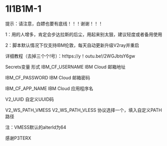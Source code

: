 # 1I1B1M-1

提示：请注意，白嫖也要有底线！！！谢谢！！！

1：用的人增多，肯定会步达拉斯的后尘，用起来别太狠，建议轻度或者备用使用

2：脚本默认情况下仅支持IBM伦敦，每天自动更新升级V2ray并重启

详细教程（去掉三个个!号）：ht!tps://y！outu.be!/2WGJbtsY6gw

Secrets变量	形式
IBM_CF_USERNAME	IBM Cloud 邮箱地址

IBM_CF_PASSWORD	IBM Cloud 邮箱密码

IBM_CF_APP_NAME	IBM Cloud 应用程序名

V2_UUID	自定义UUID码

V2_WS_PATH_VMESS
V2_WS_PATH_VLESS	协议选择一个，填入自定义PATH路径

注：VMESS默认的alterId为64

感谢P3TERX
